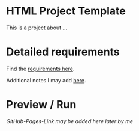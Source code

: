 # HTML Project Template

This is a project about ...

# Detailed requirements

Find the [requirements here](Documentation/requirements.md).

Additional notes I may add [here](Documentation/notes.md).

# Preview / Run 

*GitHub-Pages-Link may be added here later by me*